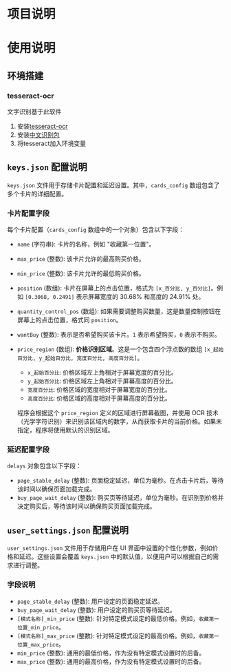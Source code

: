 # 项目说明 
# 使用说明
## 环境搭建
### tesseract-ocr
文字识别基于此软件
1. 安装[tesseract-ocr](https://github.com/tesseract-ocr/tesseract)
2. 安装[中文识别包](https://github.com/tesseract-ocr/tessdata)
3. 将tesseract加入环境变量

## `keys.json` 配置说明

`keys.json` 文件用于存储卡片配置和延迟设置。其中，`cards_config` 数组包含了多个卡片的详细配置。

### 卡片配置字段

每个卡片配置（`cards_config` 数组中的一个对象）包含以下字段：

-   `name` (字符串): 卡片的名称，例如 "收藏第一位置"。
-   `max_price` (整数): 该卡片允许的最高购买价格。
-   `min_price` (整数): 该卡片允许的最低购买价格。
-   `position` (数组): 卡片在屏幕上的点击位置，格式为 `[x_百分比, y_百分比]`。例如 `[0.3068, 0.2491]` 表示屏幕宽度的 30.68% 和高度的 24.91% 处。
-   `quantity_control_pos` (数组): 如果需要调整购买数量，这是数量控制按钮在屏幕上的点击位置，格式同 `position`。
-   `wantBuy` (整数): 表示是否希望购买该卡片。`1` 表示希望购买，`0` 表示不购买。
-   `price_region` (数组): **价格识别区域**。这是一个包含四个浮点数的数组 `[x_起始百分比, y_起始百分比, 宽度百分比, 高度百分比]`。
    -   `x_起始百分比`: 价格区域左上角相对于屏幕宽度的百分比。
    -   `y_起始百分比`: 价格区域左上角相对于屏幕高度的百分比。
    -   `宽度百分比`: 价格区域的宽度相对于屏幕宽度的百分比。
    -   `高度百分比`: 价格区域的高度相对于屏幕高度的百分比。
    
    程序会根据这个 `price_region` 定义的区域进行屏幕截图，并使用 OCR 技术（光学字符识别）来识别该区域内的数字，从而获取卡片的当前价格。如果未指定，程序将使用默认的识别区域。

### 延迟配置字段

`delays` 对象包含以下字段：

-   `page_stable_delay` (整数): 页面稳定延迟，单位为毫秒。在点击卡片后，等待该时间以确保页面加载完成。
-   `buy_page_wait_delay` (整数): 购买页等待延迟，单位为毫秒。在识别到价格并决定购买后，等待该时间以确保购买页面加载完成。

## `user_settings.json` 配置说明

`user_settings.json` 文件用于存储用户在 UI 界面中设置的个性化参数，例如价格和延迟。这些设置会覆盖 `keys.json` 中的默认值，以便用户可以根据自己的需求进行调整。

### 字段说明

-   `page_stable_delay` (整数): 用户设定的页面稳定延迟。
-   `buy_page_wait_delay` (整数): 用户设定的购买页等待延迟。
-   `[模式名称]_min_price` (整数): 针对特定模式设定的最低价格。例如，`收藏第一位置_min_price`。
-   `[模式名称]_max_price` (整数): 针对特定模式设定的最高价格。例如，`收藏第一位置_max_price`。
-   `min_price` (整数): 通用的最低价格，作为没有特定模式设置时的后备。
-   `max_price` (整数): 通用的最高价格，作为没有特定模式设置时的后备。

